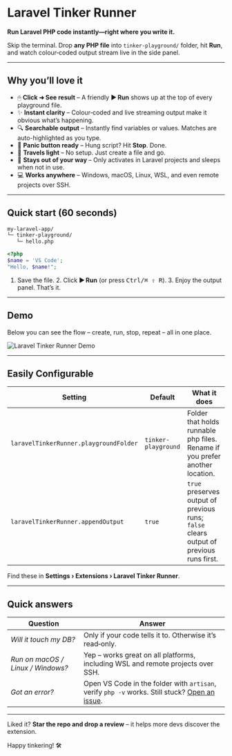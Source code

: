 # Laravel Tinker Runner

**Run Laravel PHP code instantly—right where you write it.**

Skip the terminal. Drop **any PHP file** into `tinker-playground/` folder, hit **Run**, and watch colour‑coded output stream live in the side panel.

---

## Why you’ll love it

* 🖱 **Click ➜ See result** – A friendly **▶ Run** shows up at the top of every playground file.
* ✨ **Instant clarity** – Colour‑coded and live streaming output make it obvious what’s happening.
* 🔍 **Searchable output** – Instantly find variables or values. Matches are auto-highlighted as you type.
* 🛑 **Panic button ready** – Hung script? Hit **Stop**. Done.
* 🎒 **Travels light** – No setup. Just create a file and go.
* 🧘 **Stays out of your way** – Only activates in Laravel projects and sleeps when not in use.
* 💻 **Works anywhere** – Windows, macOS, Linux, WSL, and even remote projects over SSH.

---

## Quick start (60 seconds)

```bash
my‑laravel‑app/
└─ tinker‑playground/
   └─ hello.php
```

```php
<?php
$name = 'VS Code';
"Hello, $name!";
```

1. Save the file. 2. Click **▶ Run** (or press <kbd>Ctrl/⌘ ⇧ R</kbd>). 3. Enjoy the output panel. That’s it.

---

## Demo

Below you can see the flow – create, run, stop, repeat – all in one place.

![Laravel Tinker Runner Demo](https://raw.githubusercontent.com/ali-raza/laravel-tinker-runner/main/.github/demo.gif)

---

## Easily Configurable

| Setting                                | Default             | What it does                                                                            |
| -------------------------------------- | ------------------- | --------------------------------------------------------------------------------------- |
| `laravelTinkerRunner.playgroundFolder` | `tinker-playground` | Folder that holds runnable php files. Rename if you prefer another location.            |
| `laravelTinkerRunner.appendOutput`     | `true`              | `true` preserves output of previous runs; `false` clears output of previous runs first. |

Find these in **Settings › Extensions › Laravel Tinker Runner**.

---

## Quick answers

| Question                          | Answer                                                                                                                                                    |
| --------------------------------- | --------------------------------------------------------------------------------------------------------------------------------------------------------- |
| *Will it touch my DB?*            | Only if your code tells it to. Otherwise it’s read‑only.                                                                                                  |
| *Run on macOS / Linux / Windows?* | Yep – works great on all platforms, including WSL and remote projects over SSH.                                                                           |
| *Got an error?*                   | Open VS Code in the folder with `artisan`, verify `php -v` works. Still stuck? [Open an issue](https://github.com/ali-raza/laravel-tinker-runner/issues). |


---

Liked it? **Star the repo and drop a review** – it helps more devs discover the extension.

Happy tinkering! 🛠️
